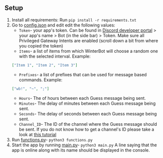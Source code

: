 ## Setup
1) Install all requirements: Run `pip install -r requirements.txt`
2) Go to [config.json](/config.json) and edit edit the following values:
    - `Token`- your app's token. Can be found in [Discord developer portal](https://discord.com/developers/applications) > your app's name > Bot (in the side bar) > Token. Make sure all Privileged Gateway Intents are enabled (scroll down a bit from where you copied the token)
    - `Items`- a list of items from which WinterBot will choose a random one with the selected interval. Example:
    ```json
    ["Item 1", "Item 2", "Item 3"]
    ```
    - `Prefixes`- a list of prefixes that can be used for message based commands. Example:
    ```json
    ["wb!", "~", ";"]
    ```
    - `Hours`- The of hours between each Guess message being sent.
    - `Minutes`- The delay of minutes between each Guess message being sent.
    - `Seconds`- The delay of seconds between each Guess message being sent.
    - `Channel_ID`- The ID of the channel where the Guess message should be sent. If you do not know how to get a channel's ID please take a look at [this tutorial](https://support.discord.com/hc/en-us/articles/206346498-Where-can-I-find-my-User-Server-Message-ID) 
3) Run [functions.py](/functions.py)- `python3 functions.py`
4) Start the app by running [main.py](/main.py)- `python3 main.py` A line saying that the app is online along with its name should be displayed in the console.
